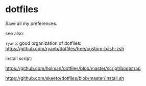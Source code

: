 dotfiles
========

Save all my preferences.

see also:

`ryanb`: good organization of dotfiles:
  https://github.com/ryanb/dotfiles/tree/custom-bash-zsh

install script:

https://github.com/holman/dotfiles/blob/master/script/bootstrap

https://github.com/skeeto/dotfiles/blob/master/install.sh


